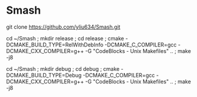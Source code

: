 # Smash

git clone https://github.com/yliu634/Smash.git

cd ~/Smash ; mkdir release ; cd release ; 
cmake -DCMAKE_BUILD_TYPE=RelWithDebInfo -DCMAKE_C_COMPILER=gcc -DCMAKE_CXX_COMPILER=g++ -G "CodeBlocks - Unix Makefiles" .. ; make -j8

cd ~/Smash ; mkdir debug ; cd debug ; 
cmake -DCMAKE_BUILD_TYPE=Debug -DCMAKE_C_COMPILER=gcc -DCMAKE_CXX_COMPILER=g++ -G "CodeBlocks - Unix Makefiles" .. ; make -j8
